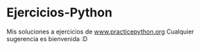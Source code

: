 # Ejercicios-Python
Mis soluciones a ejercicios de www.practicepython.org 
Cualquier sugerencia es bienvenida :D 

